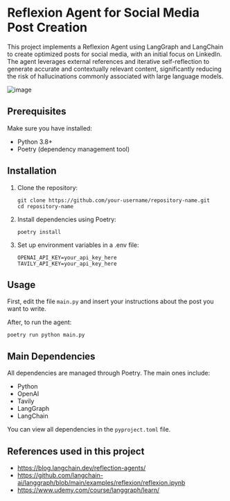 # Reflexion Agent for Social Media Post Creation

This project implements a Reflexion Agent using LangGraph and LangChain to create optimized posts for social media, with an initial focus on LinkedIn. The agent leverages external references and iterative self-reflection to generate accurate and contextually relevant content, significantly reducing the risk of hallucinations commonly associated with large language models.

![image](https://github.com/user-attachments/assets/6e2c803c-3c23-4296-ae00-8ac8993eb85e)

## Prerequisites

Make sure you have installed:

- Python 3.8+
- Poetry (dependency management tool)

## Installation

1. Clone the repository:
   ```
   git clone https://github.com/your-username/repository-name.git
   cd repository-name
   ```

2. Install dependencies using Poetry:
   ```
   poetry install
   ```

3. Set up environment variables in a .env file:
   ```
   OPENAI_API_KEY=your_api_key_here
   TAVILY_API_KEY=your_api_key_here
   ```


## Usage

First, edit the file `main.py` and insert your instructions about the post you want to write.

After, to run the agent:

```
poetry run python main.py
```

## Main Dependencies

All dependencies are managed through Poetry. The main ones include:

- Python
- OpenAI
- Tavily
- LangGraph
- LangChain

You can view all dependencies in the `pyproject.toml` file.

## References used in this project

* https://blog.langchain.dev/reflection-agents/
* https://github.com/langchain-ai/langgraph/blob/main/examples/reflexion/reflexion.ipynb
* https://www.udemy.com/course/langgraph/learn/
